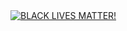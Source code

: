 
 <a href="https://blacklivesmatter.com/">
            <img
              alt="BLACK LIVES MATTER!"
              src="https://dcj-temp.s3.us-east-2.amazonaws.com/blmgn-sm-blm-twitter-profile-1500x500-01.webp"
              target="_blank"
              rel="noopener noreferrer"
            />
          </a>
